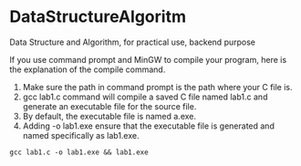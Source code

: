 # DataStructureAlgoritm
Data Structure and Algorithm, for practical use, backend purpose

If you use command prompt and MinGW to compile your program, here is the explanation of
the compile command.
1. Make sure the path in command prompt is the path where your C file is.
2. gcc lab1.c command will compile a saved C file named lab1.c and generate an
executable file for the source file.
3. By default, the executable file is named a.exe.
4. Adding -o lab1.exe ensure that the executable file is generated and named specifically
as lab1.exe.

```
gcc lab1.c -o lab1.exe && lab1.exe 
```